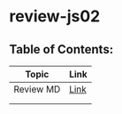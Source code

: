 # review-js02

## Table of Contents:
| Topic  | Link  |
|---|---|
| Review MD  | [Link](./markdown//reviewMD.md)  | 
|   |   |  
|   |   | 